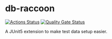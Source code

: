 # db-raccoon
[![Actions Status](https://github.com/yuizho/db-raccoon/workflows/build/badge.svg)](https://github.com/yuizho/db-raccoon/actions)
[![Quality Gate Status](https://sonarcloud.io/api/project_badges/measure?project=yuizho_db-raccoon&metric=alert_status)](https://sonarcloud.io/dashboard?id=yuizho_db-raccoon)

A JUnit5 extension to make test data setup easier.
